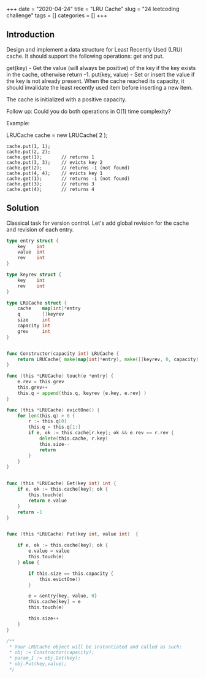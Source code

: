 +++
date = "2020-04-24"
title = "LRU Cache"
slug = "24 leetcoding challenge"
tags = []
categories = []
+++

## Introduction

Design and implement a data structure for Least Recently Used (LRU) cache. It should support the following operations: get and put.

get(key) - Get the value (will always be positive) of the key if the key exists in the cache, otherwise return -1.
put(key, value) - Set or insert the value if the key is not already present. When the cache reached its capacity, it should invalidate the least recently used item before inserting a new item.

The cache is initialized with a positive capacity.

Follow up:
Could you do both operations in O(1) time complexity?

Example:

LRUCache cache = new LRUCache( 2 );
```
cache.put(1, 1);
cache.put(2, 2);
cache.get(1);       // returns 1
cache.put(3, 3);    // evicts key 2
cache.get(2);       // returns -1 (not found)
cache.put(4, 4);    // evicts key 1
cache.get(1);       // returns -1 (not found)
cache.get(3);       // returns 3
cache.get(4);       // returns 4
```

## Solution

Classical task for version control. Let's add global revision for the cache and revision of each entry.


``` go
type entry struct {
    key    int
    value  int
    rev    int    
}

type keyrev struct {
    key    int
    rev    int
}

type LRUCache struct {
    cache    map[int]*entry
    q        []keyrev
    size     int
    capacity int  
    grev     int
}


func Constructor(capacity int) LRUCache {
    return LRUCache{ make(map[int]*entry), make([]keyrev, 0, capacity), 0, capacity, 1 }
}

func (this *LRUCache) touch(e *entry) {
    e.rev = this.grev
    this.grev++
    this.q = append(this.q, keyrev {e.key, e.rev} )
}

func (this *LRUCache) evictOne() {
    for len(this.q) > 0 {
        r := this.q[0]
        this.q = this.q[1:]
        if e, ok := this.cache[r.key]; ok && e.rev == r.rev {
            delete(this.cache, r.key)
            this.size--
            return
        }
    }
}


func (this *LRUCache) Get(key int) int {
    if e, ok := this.cache[key]; ok {
        this.touch(e)
        return e.value
    }
    return -1
}


func (this *LRUCache) Put(key int, value int)  {

    if e, ok := this.cache[key]; ok {
        e.value = value
        this.touch(e)
    } else {

        if this.size == this.capacity {
            this.evictOne()
        }        

        e = &entry{key, value, 0}
        this.cache[key] = e
        this.touch(e)

        this.size++
    }
}

/**
 * Your LRUCache object will be instantiated and called as such:
 * obj := Constructor(capacity);
 * param_1 := obj.Get(key);
 * obj.Put(key,value);
 */
```
